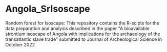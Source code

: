 # Angola_SrIsoscape
Random forest for Isoscape: This repository contains the R-scipts for the data preparation and analysis described in the paper "A bioavailable strontium isoscape of Angola with implications for the archaeology of the transatlantic slave trade" submitted to Journal of Archeological Science in October 2022 
